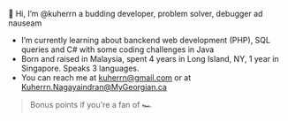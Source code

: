 👋 Hi, I’m @kuherrn a budding developer, problem solver, debugger ad nauseam 
   - I’m currently learning about banckend web development (PHP), SQL queries and C# with some coding challenges in Java
   - Born and raised in Malaysia, spent 4 years in Long Island, NY, 1 year in Singapore. Speaks 3 languages.
   - You can reach me at kuherrn@gmail.com or at Kuherrn.Nagayaindran@MyGeorgian.ca

> Bonus points if you're a fan of :racing_car:
